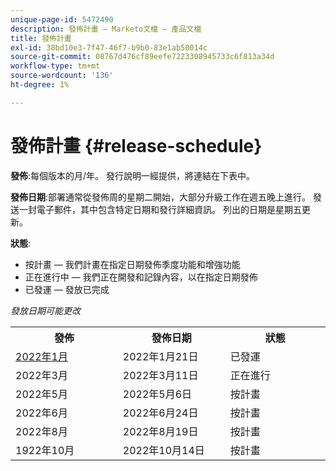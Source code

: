 ```yaml
---
unique-page-id: 5472490
description: 發佈計畫 — Marketo文檔 — 產品文檔
title: 發佈計畫
exl-id: 38bd10e3-7f47-46f7-b9b0-83e1ab50014c
source-git-commit: 08767d476cf89eefe7223308945733c6f813a34d
workflow-type: tm+mt
source-wordcount: '136'
ht-degree: 1%

---
```


# 發佈計畫 {#release-schedule}

**發佈**:每個版本的月/年。 發行說明一經提供，將連結在下表中。

**發佈日期**:部署通常從發佈周的星期二開始，大部分升級工作在週五晚上進行。 發送一封電子郵件，其中包含特定日期和發行詳細資訊。 列出的日期是星期五更新。

**狀態**:

* 按計畫 — 我們計畫在指定日期發佈季度功能和增強功能
* 正在進行中 — 我們正在開發和記錄內容，以在指定日期發佈
* 已發運 — 發放已完成

_發放日期可能更改_

<table> 
 <colgroup> 
  <col> 
  <col> 
  <col> 
 </colgroup>
 <tbody> 
  <tr> 
   <th width="250px">發佈</th>
   <th width="250px">發佈日期</th>
   <th width="250px">狀態</th>
  </tr>
  <tr> 
   <td><a href="/help/marketo/release-notes/current.md">2022年1月</a></td>
   <td>2022年1月21日</td>
   <td>已發運</td>
  </tr>
  <tr> 
   <td>2022年3月</td>
   <td>2022年3月11日</td>
   <td>正在進行</td>
  </tr>
  <tr> 
   <td>2022年5月</td>
   <td>2022年5月6日</td>
   <td>按計畫</td>
  </tr>
  <tr> 
   <td>2022年6月</td>
   <td>2022年6月24日</td>
   <td>按計畫</td>
  </tr>
  <tr> 
   <td>2022年8月</td>
   <td>2022年8月19日</td>
   <td>按計畫</td>
  </tr>
  <tr>
   <td>1922年10月</td>
   <td>2022年10月14日</td>
   <td>按計畫</td>
  </tr>
 </tbody>
</table>
